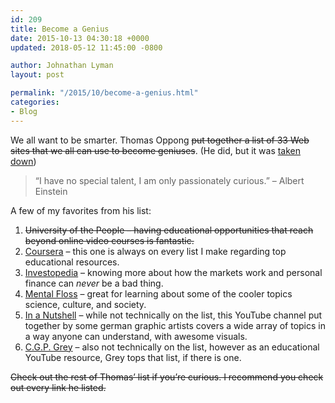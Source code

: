 ```yaml
---
id: 209
title: Become a Genius
date: 2015-10-13 04:30:18 +0000
updated: 2018-05-12 11:45:00 -0800

author: Johnathan Lyman
layout: post

permalink: "/2015/10/become-a-genius.html"
categories:
- Blog
---
```

We all want to be smarter. Thomas Oppong ~~put together a list of 33 Web sites that we all can use to become geniuses~~. (He did, but it was [taken down](https://lumendatabase.org/notices/11700921#))

> “I have no special talent, I am only passionately curious.” – Albert Einstein

A few of my favorites from his list:

1.  ~~University of the People – having educational opportunities that reach beyond online video courses is fantastic.~~
2.  [Coursera][3] – this one is always on every list I make regarding top educational resources.
3.  [Investopedia][4] – knowing more about how the markets work and personal finance can _never_ be a bad thing.
4.  [Mental Floss][5] – great for learning about some of the cooler topics science, culture, and society.
5.  [In a Nutshell][6] – while not technically on the list, this YouTube channel put together by some german graphic artists covers a wide array of topics in a way anyone can understand, with awesome visuals.
6.  [C.G.P. Grey][7] – also not technically on the list, however as an educational YouTube resource, Grey tops that list, if there is one.

~~Check out the rest of Thomas’ list if you’re curious. I recommend you check out every link he listed.~~

[3]: https://www.coursera.org/
[4]: http://www.investopedia.com/
[5]: http://mentalfloss.com/
[6]: https://www.youtube.com/channel/UCsXVk37bltHxD1rDPwtNM8Q
[7]: https://www.youtube.com/channel/UC2C_jShtL725hvbm1arSV9w